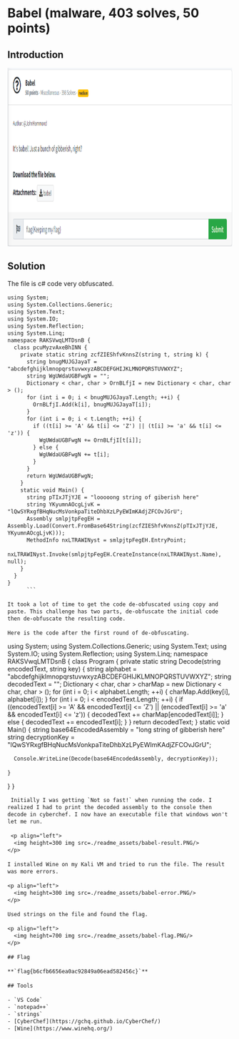 # Babel (malware, 403 solves, 50 points)

## Introduction

<p align="left">
  <img height=400 img src=./readme_assets/babel-challenge.PNG/>
</p>

## Solution

The file is c# code very obfuscated.

```
using System;
using System.Collections.Generic;
using System.Text;
using System.IO;
using System.Reflection;
using System.Linq;
namespace RAKSVwqLMTDsnB {
  class pcuMyzvAxeBhINN {
    private static string zcfZIEShfvKnnsZ(string t, string k) {
      string bnugMUJGJayaT = "abcdefghijklmnopqrstuvwxyzABCDEFGHIJKLMNOPQRSTUVWXYZ";
      string WgUWdaUGBFwgN = "";
      Dictionary < char, char > OrnBLfjI = new Dictionary < char, char > ();
      for (int i = 0; i < bnugMUJGJayaT.Length; ++i) {
        OrnBLfjI.Add(k[i], bnugMUJGJayaT[i]);
      }
      for (int i = 0; i < t.Length; ++i) {
        if ((t[i] >= 'A' && t[i] <= 'Z') || (t[i] >= 'a' && t[i] <= 'z')) {
          WgUWdaUGBFwgN += OrnBLfjI[t[i]];
        } else {
          WgUWdaUGBFwgN += t[i];
        }
      }
      return WgUWdaUGBFwgN;
    }
    static void Main() {
      string pTIxJTjYJE = "looooong string of giberish here"
	  string YKyumnAOcgLjvK = "lQwSYRxgfBHqNucMsVonkpaTiteDhbXzLPyEWImKAdjZFCOvJGrU";
      Assembly smlpjtpFegEH = Assembly.Load(Convert.FromBase64String(zcfZIEShfvKnnsZ(pTIxJTjYJE, YKyumnAOcgLjvK)));
      MethodInfo nxLTRAWINyst = smlpjtpFegEH.EntryPoint;
      nxLTRAWINyst.Invoke(smlpjtpFegEH.CreateInstance(nxLTRAWINyst.Name), null);
    }
  }
}
	  ```
	  
It took a lot of time to get the code de-obfuscated using copy and paste. This challenge has two parts, de-obfuscate the initial code then de-obfuscate the resulting code.

Here is the code after the first round of de-obfuscating.

```
using System;
using System.Collections.Generic;
using System.Text;
using System.IO;
using System.Reflection;
using System.Linq;
namespace RAKSVwqLMTDsnB {
  class Program {
    private static string Decode(string encodedText, string key) 
    {
      string alphabet = "abcdefghijklmnopqrstuvwxyzABCDEFGHIJKLMNOPQRSTUVWXYZ";
      string decodedText = "";
      Dictionary < char, char > charMap = new Dictionary < char, char > ();
      for (int i = 0; i < alphabet.Length; ++i) 
      {
        charMap.Add(key[i], alphabet[i]);
      }
      for (int i = 0; i < encodedText.Length; ++i) 
      {
        if ((encodedText[i] >= 'A' && encodedText[i] <= 'Z') || (encodedText[i] >= 'a' && encodedText[i] <= 'z')) {
          decodedText += charMap[encodedText[i]];
        } else {
          decodedText += encodedText[i];
        }
      }
      return decodedText;
    }
    static void Main() 
    {
      string base64EncodedAssembly = "long string of gibberish here"
	  string decryptionKey = "lQwSYRxgfBHqNucMsVonkpaTiteDhbXzLPyEWImKAdjZFCOvJGrU";

      Console.WriteLine(Decode(base64EncodedAssembly, decryptionKey));
      
    }
  }
}

```
 Initially I was getting `Not so fast!` when running the code. I realized I had to print the decoded assembly to the console then decode in cyberchef. I now have an executable file that windows won't let me run.
 
 <p align="left">
  <img height=300 img src=./readme_assets/babel-result.PNG/>
</p>

I installed Wine on my Kali VM and tried to run the file. The result was more errors.

<p align="left">
  <img height=300 img src=./readme_assets/babel-error.PNG/>
</p>

Used strings on the file and found the flag.

<p align="left">
  <img height=700 img src=./readme_assets/babel-flag.PNG/>
</p>

## Flag

**`flag{b6cfb6656ea0ac92849a06ead582456c}`**

## Tools

- `VS Code`
- `notepad++`
- `strings`
- [CyberChef](https://gchq.github.io/CyberChef/)
- [Wine](https://www.winehq.org/)





